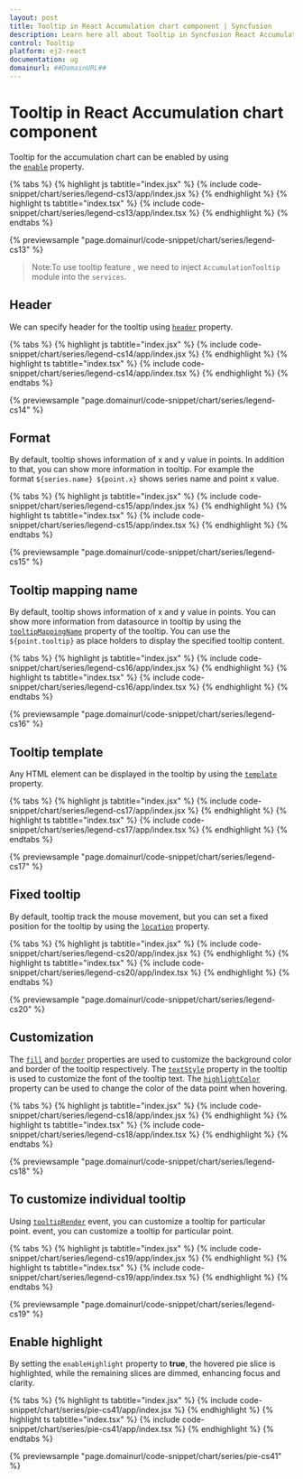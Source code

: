 ```yaml
---
layout: post
title: Tooltip in React Accumulation chart component | Syncfusion
description: Learn here all about Tooltip in Syncfusion React Accumulation chart component of Syncfusion Essential JS 2 and more.
control: Tooltip 
platform: ej2-react
documentation: ug
domainurl: ##DomainURL##
---
```


# Tooltip in React Accumulation chart component

Tooltip for the accumulation chart can be enabled by using the [`enable`](https://ej2.syncfusion.com/react/documentation/api/accumulation-chart/tooltipSettingsModel/#enable) property.

{% tabs %}
{% highlight js tabtitle="index.jsx" %}
{% include code-snippet/chart/series/legend-cs13/app/index.jsx %}
{% endhighlight %}
{% highlight ts tabtitle="index.tsx" %}
{% include code-snippet/chart/series/legend-cs13/app/index.tsx %}
{% endhighlight %}
{% endtabs %}

{% previewsample "page.domainurl/code-snippet/chart/series/legend-cs13" %}

>Note:To use tooltip feature , we need to inject `AccumulationTooltip` module into the `services`.

## Header

We can specify header for the tooltip using [`header`](https://ej2.syncfusion.com/react/documentation/api/accumulation-chart/tooltipSettingsModel/#header) property.

{% tabs %}
{% highlight js tabtitle="index.jsx" %}
{% include code-snippet/chart/series/legend-cs14/app/index.jsx %}
{% endhighlight %}
{% highlight ts tabtitle="index.tsx" %}
{% include code-snippet/chart/series/legend-cs14/app/index.tsx %}
{% endhighlight %}
{% endtabs %}

{% previewsample "page.domainurl/code-snippet/chart/series/legend-cs14" %}

## Format

By default, tooltip shows information of x and y value in points. In addition to that, you can show more information in tooltip. For example the format `${series.name} ${point.x}` shows series name and point x value.

{% tabs %}
{% highlight js tabtitle="index.jsx" %}
{% include code-snippet/chart/series/legend-cs15/app/index.jsx %}
{% endhighlight %}
{% highlight ts tabtitle="index.tsx" %}
{% include code-snippet/chart/series/legend-cs15/app/index.tsx %}
{% endhighlight %}
{% endtabs %}

{% previewsample "page.domainurl/code-snippet/chart/series/legend-cs15" %}

## Tooltip mapping name

By default, tooltip shows information of x and y value in points. You can show more information from datasource in tooltip by using the [`tooltipMappingName`](https://ej2.syncfusion.com/react/documentation/api/accumulation-chart/accumulationSeriesModel/#tooltipmappingname) property of the tooltip. You can use the `${point.tooltip}` as place holders to display the specified tooltip content.

{% tabs %}
{% highlight js tabtitle="index.jsx" %}
{% include code-snippet/chart/series/legend-cs16/app/index.jsx %}
{% endhighlight %}
{% highlight ts tabtitle="index.tsx" %}
{% include code-snippet/chart/series/legend-cs16/app/index.tsx %}
{% endhighlight %}
{% endtabs %}

{% previewsample "page.domainurl/code-snippet/chart/series/legend-cs16" %}

## Tooltip template

Any HTML element can be displayed in the tooltip by using the [`template`](https://ej2.syncfusion.com/react/documentation/api/accumulation-chart/tooltipSettingsModel/#template) property.

{% tabs %}
{% highlight js tabtitle="index.jsx" %}
{% include code-snippet/chart/series/legend-cs17/app/index.jsx %}
{% endhighlight %}
{% highlight ts tabtitle="index.tsx" %}
{% include code-snippet/chart/series/legend-cs17/app/index.tsx %}
{% endhighlight %}
{% endtabs %}

{% previewsample "page.domainurl/code-snippet/chart/series/legend-cs17" %}

## Fixed tooltip

By default, tooltip track the mouse movement, but you can set a fixed position for the tooltip by using the [`location`](https://ej2.syncfusion.com/react/documentation/api/accumulation-chart/tooltipSettingsModel/#location) property.

{% tabs %}
{% highlight js tabtitle="index.jsx" %}
{% include code-snippet/chart/series/legend-cs20/app/index.jsx %}
{% endhighlight %}
{% highlight ts tabtitle="index.tsx" %}
{% include code-snippet/chart/series/legend-cs20/app/index.tsx %}
{% endhighlight %}
{% endtabs %}

{% previewsample "page.domainurl/code-snippet/chart/series/legend-cs20" %}

## Customization

The [`fill`](https://ej2.syncfusion.com/react/documentation/api/accumulation-chart/tooltipSettingsModel/#fill) and [`border`](https://ej2.syncfusion.com/react/documentation/api/accumulation-chart/tooltipSettingsModel/#border) properties are used to customize the background color and border of the tooltip respectively. The [`textStyle`](https://ej2.syncfusion.com/react/documentation/api/accumulation-chart/tooltipSettingsModel/#textstyle) property in the tooltip is used to customize the font of the tooltip text. The [`highlightColor`](https://ej2.syncfusion.com/react/documentation/api/accumulation-chart/accumulationChartModel/#highlightcolor) property can be used to change the color of the data point when hovering.

{% tabs %}
{% highlight js tabtitle="index.jsx" %}
{% include code-snippet/chart/series/legend-cs18/app/index.jsx %}
{% endhighlight %}
{% highlight ts tabtitle="index.tsx" %}
{% include code-snippet/chart/series/legend-cs18/app/index.tsx %}
{% endhighlight %}
{% endtabs %}

{% previewsample "page.domainurl/code-snippet/chart/series/legend-cs18" %}

## To customize individual tooltip

Using [`tooltipRender`](https://ej2.syncfusion.com/react/documentation/api/accumulation-chart/iAccTooltipRenderEventArgs/) event, you can customize a tooltip for particular point. event, you can customize a tooltip for particular point.

{% tabs %}
{% highlight js tabtitle="index.jsx" %}
{% include code-snippet/chart/series/legend-cs19/app/index.jsx %}
{% endhighlight %}
{% highlight ts tabtitle="index.tsx" %}
{% include code-snippet/chart/series/legend-cs19/app/index.tsx %}
{% endhighlight %}
{% endtabs %}

{% previewsample "page.domainurl/code-snippet/chart/series/legend-cs19" %}

## Enable highlight

By setting the `enableHighlight` property to **true**, the hovered pie slice is highlighted, while the remaining slices are dimmed, enhancing focus and clarity.

{% tabs %}
{% highlight ts tabtitle="index.jsx" %}
{% include code-snippet/chart/series/pie-cs41/app/index.jsx %}
{% endhighlight %}
{% highlight ts tabtitle="index.tsx" %}
{% include code-snippet/chart/series/pie-cs41/app/index.tsx %}
{% endhighlight %}
{% endtabs %}

{% previewsample "page.domainurl/code-snippet/chart/series/pie-cs41" %}